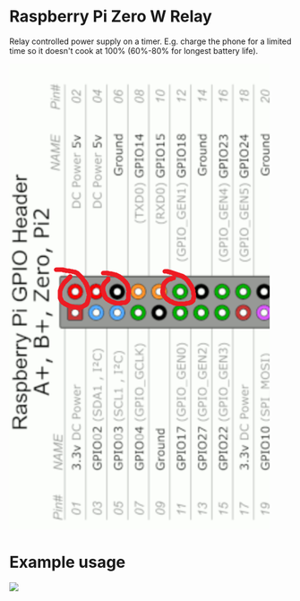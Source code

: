 # Raspberry Pi Zero W Relay
Relay controlled power supply on a timer. E.g. charge the phone for a limited time so it doesn't cook at 100% (60%-80% for longest battery life).

![](/docs/relay-pins.png)

# Example usage

![](/docs/phone-charging.jpg)
